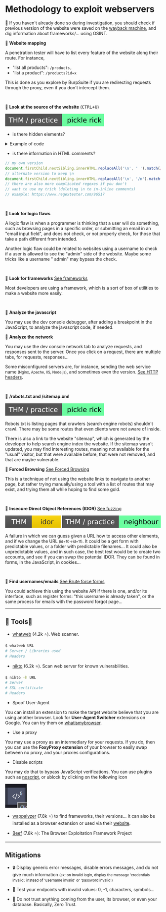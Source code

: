 # Methodology to exploit webservers

<p>

📜 If you haven't already done so during investigation, you should check if previous version of the website were saved on the [wayback machine](https://archive.org/web/), and dig information about frameworks/... using OSINT.
</p>

<div class="row row-cols-md-2 mt-4"><div>

🌟  **Website mapping**

A penetration tester will have to list every feature of the website along their route. For instance,

* "list all products": `/products,`
* "list a product": `/products?id=x`

This is done as you explore by BurpSuite if you are redirecting requests through the proxy, even if you don't intercept them.

<br>

🌟  **Look at the source of the website** (<kbd>CTRL+U</kbd>)

[![picklerick](../../_badges/thm-p/picklerick.svg)](https://tryhackme.com/room/picklerick)

* is there hidden elements?

<details class="details-e">
<summary>Example of code</summary>

```javascript
Array.from(document.querySelectorAll('*')).filter(x => {
    // There were not displayed to the user in the first place
    if (x.nodeName === "HEAD" || x.nodeName === "META"
        || x.nodeName === "LINK" || x.nodeName === "STYLE"
        || x.nodeName === "SCRIPT" || x.nodeName === "TITLE") return false
    // hidden hidden="" hidden="hidden"
    if (x.hidden === true) return true
    // style (visibility/display/font-size)
    const style = window.getComputedStyle(x)
    if (style.visibility === 'hidden') return true
    if (style.display === 'none') return true
    if (style.fontSize === "0px") return true
    return false
}).map(x => x.outerHTML)
```
</details>

* is there information in HTML comments?

```javascript
// my own version
document.firstChild.nextSibling.innerHTML.replaceAll('\n', ' ').match(/<!--.*?-->/g)
// alternate version to keep \n
document.firstChild.nextSibling.innerHTML.replaceAll('\n', '/n').match(/<!--.*?-->/g).map(x => x.replaceAll('/n', '\n'))
// there are also more complicated regexes if you don't
// want to use my trick (deleting \n to in-inline comments) 
// example: https://www.regextester.com/96517
```
<br>

🌟  **Look for logic flaws**

A logic flaw is when a programmer is thinking that a user will do something, such as browsing pages in a specific order, or submitting an email in an "email input field", and does not check, or not properly check, for those that take a path different from intended.

Another logic flaw could be related to websites using a username to check if a user is allowed to see the "admin" side of the website. Maybe some tricks like a username " admin" may bypass the check.

<br>

🌟  **Look for frameworks** [See frameworks](frameworks/index.md)

Most developers are using a framework, which is a sort of box of utilities to make a website more easily.

<br>

🌟  **Analyze the javascript**

You may use the dev console debugger, after adding a breakpoint in the JavaScript, to analyze the javascript code, if needed.

</div><div>

🌟  **Analyze the network**

You may use the dev console network tab to analyze requests, and responses sent to the server. Once you click on a request, there are multiple tabs, for requests, responses...

Some misconfigured servers are, for instance, sending the web service name <small>(Nginx, Apache, IIS, Node.js)</small>, and sometimes even the version. [See HTTP headers](others/headers.md).

<br>

🌟  **/robots.txt and /sitemap.xml**

[![picklerick](../../_badges/thm-p/picklerick.svg)](https://tryhackme.com/room/picklerick)

Robots.txt is listing pages that crawlers (search engine robots) shouldn't crawl. There may be some routes that even clients were not aware of inside.

There is also a link to the website "sitemap", which is generated by the developer to help search engine index the website. If the sitemap wasn't updated, you may find interesting routes, meaning not available for the "usual" visitor, but that were available before, that were not removed, and that are maybe vulnerable.

🌟  **Forced Browsing** [See Forced Browsing](fuzz/forced_browsing.md)

This is a technique of not using the website links to navigate to another page, but rather trying manually/using a tool with a list of routes that may exist, and trying them all while hoping to find some gold.

<br>

🌟  **Insecure Direct Object References (IDOR)** [See fuzzing](fuzz/index.md)

[![idor](../../_badges/thm/idor.svg)](https://tryhackme.com/room/idor)
[![neighbour](../../_badges/thm-p/neighbour.svg)](https://tryhackme.com/room/neighbour)

A failure in which we can guess given a URL how to access other elements,
and if we change the URL <small>(id=10$\to$id=11)</small>. It could be a get form with predictable values, or a folder with predictable filenames... It could also be unpredictable values, and in such case, the best test would be to create two accounts, and see if you can swap the potential IDOR. They can be found in forms, in the JavaScript, in cookies...

<br>

🌟  **Find usernames/emails** [See Brute force forms](forms/index.md)

You could achieve this using the website API if there is one, and/or its interface, such as register forms: "this username is already taken", or the same process for emails with the password forgot page...
</div></div>

<hr class="sep-both">

## 🎣 Tools🎣

<div class="row row-cols-md-2"><div>

* [whatweb](https://github.com/urbanadventurer/WhatWeb) (4.2k ⭐). Web scanner.

```bash
$ whatweb URL
# Server / Libraries used
# Headers
```
</div><div>

* [nikto](https://github.com/sullo/nikto) (6.2k ⭐). Scan web server for known vulnerabilities.

```bash
$ nikto -h URL
# Server
# SSL certificate
# Headers
```
</div></div>

<div class="row row-cols-md-2 mt-3"><div>

* Spoof User-Agent

You can install an extension to make the target website believe that you are using another browser. Look for **User-Agent Switcher** extensions on Google. You can try them on [whatismybrowser](https://www.whatismybrowser.com/).

* Use a proxy

You may use a proxy as an intermediary for your requests. If you do, then you can use the **FoxyProxy extension** of your browser to easily swap between no proxy, and your proxies configurations.
</div><div>

* Disable scripts

You may do that to bypass JavaScript verifications. You can use plugins such as [noscript](https://noscript.net/), or ublock by clicking on the following icon

![ublock_disable_scripts](_images/ublock_disable_scripts.png)

* [wappalyzer](https://github.com/wappalyzer/wappalyzer) (7.8k ⭐) to find frameworks, their versions... It can also be installed as a browser extension or used via their [website](https://www.wappalyzer.com/).

* [Beef](https://github.com/beefproject/beef) (7.8k ⭐): The Browser Exploitation Framework Project
</div></div>

<hr class="sep-both">

## Mitigations

<div class="row row-cols-md-2 mt-4"><div>

* 🔒 Display generic error messages, disable errors messages, and do not give much information <small>(ex: on invalid login, display the message 'credentials invalid', instead of 'username invalid' or 'password invalid')</small>

* 🚧 Test your endpoints with invalid values: 0, -1, characters, symbols...
</div><div>

* 🔫 Do not trust anything coming from the user, its browser, or even your database. Basically, Zero Trust.
</div></div>